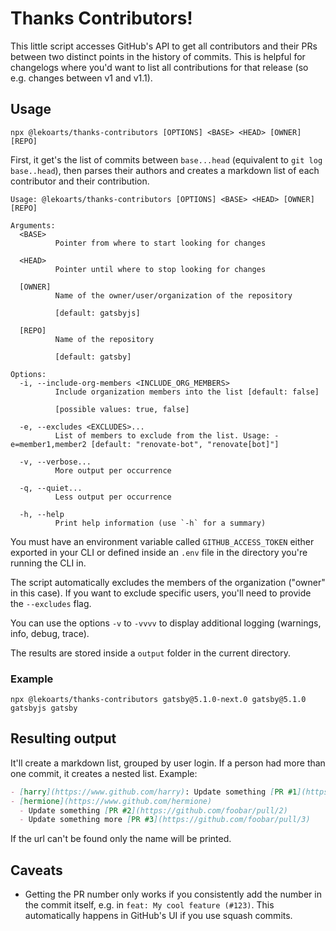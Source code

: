 # Thanks Contributors!

This little script accesses GitHub's API to get all contributors and their PRs between two distinct points in the history of commits. This is helpful for changelogs where you'd want to list all contributions for that release (so e.g. changes between v1 and v1.1).

## Usage

```shell
npx @lekoarts/thanks-contributors [OPTIONS] <BASE> <HEAD> [OWNER] [REPO]
```

First, it get's the list of commits between `base...head` (equivalent to `git log
base..head`), then parses their authors and creates a markdown list of each
contributor and their contribution.

```shell
Usage: @lekoarts/thanks-contributors [OPTIONS] <BASE> <HEAD> [OWNER] [REPO]

Arguments:
  <BASE>
          Pointer from where to start looking for changes

  <HEAD>
          Pointer until where to stop looking for changes

  [OWNER]
          Name of the owner/user/organization of the repository

          [default: gatsbyjs]

  [REPO]
          Name of the repository

          [default: gatsby]

Options:
  -i, --include-org-members <INCLUDE_ORG_MEMBERS>
          Include organization members into the list [default: false]

          [possible values: true, false]

  -e, --excludes <EXCLUDES>...
          List of members to exclude from the list. Usage: -e=member1,member2 [default: "renovate-bot", "renovate[bot]"]

  -v, --verbose...
          More output per occurrence

  -q, --quiet...
          Less output per occurrence

  -h, --help
          Print help information (use `-h` for a summary)
```

You must have an environment variable called `GITHUB_ACCESS_TOKEN` either exported in your CLI or defined inside an `.env` file in the directory you're running the CLI in.

The script automatically excludes the members of the organization ("owner" in this case). If you want to exclude specific users, you'll need to provide the `--excludes` flag.

You can use the options `-v` to `-vvvv` to display additional logging (warnings, info, debug, trace).

The results are stored inside a `output` folder in the current directory.

### Example

```shell
npx @lekoarts/thanks-contributors gatsby@5.1.0-next.0 gatsby@5.1.0 gatsbyjs gatsby
```

## Resulting output

It'll create a markdown list, grouped by user login. If a person had more than one commit, it creates a nested list. Example:

```md
- [harry](https://www.github.com/harry): Update something [PR #1](https://github.com/foobar/pull/1)
- [hermione](https://www.github.com/hermione)
  - Update something [PR #2](https://github.com/foobar/pull/2)
  - Update something more [PR #3](https://github.com/foobar/pull/3)
```

If the url can't be found only the name will be printed.

## Caveats

- Getting the PR number only works if you consistently add the number in the commit itself, e.g. in `feat: My cool feature (#123)`. This automatically happens in GitHub's UI if you use squash commits.
